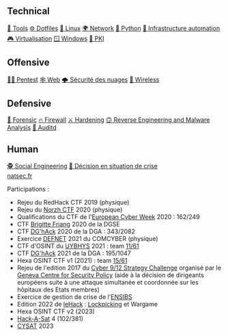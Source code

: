<div class="menu">
    <h2>Technical</h2>
    <a href="tools"             >🔨 Tools</a>
    <a href="dotfiles"          >⚙️ Dotfiles</a>
    <a href="linux"             >🐧 Linux</a>
    <a href="network"           >🌍 Network</a>
    <a href="python"            >🐍 Python</a>
    <a href="automation"        >🦾 Infrastructure automation</a>
    <a href="virtualisation"    >🎮 Virtualisation</a>
    <a href="windows"           >🪟 Windows</a>
    <a href="pki"               >🔑 PKI</a>
    <h2>Offensive</h2>
    <a href="pentest"           >🏴‍☠️ Pentest</a>
    <a href="web"               >🕸 Web</a>
    <a href="cloudsec"          >🌩️ Sécurité des nuages</a>
    <a href="wireless"          >📡 Wireless</a>
    <h2>Defensive</h2>
    <a href="forensic"          >🔎 Forensic</a>
    <a href="firewall"          >🔥 Firewall</a>
    <a href="hardening"         >⚔️ Hardening</a>
    <a href="reverse"           >🙃 Reverse Engineering and Malware Analysis</a>
    <a href="auditd"            >📜 Auditd</a>
    <h2>Human</h2>
    <a href="social-engineering">🕵 Social Engineering</a>
    <a href="decision-crise"    >🤔 Décision en situation de crise</a>
    <br>
    <a href="https://natsec.fr" >natsec.fr</a>
</div>

Participations :

- Rejeu du RedHack CTF 2019 (physique)
- Rejeu du [Norzh CTF](https://norzh-ctf.fr) 2020 (physique)
- Qualifications du CTF de l'[European Cyber Week](https://www.european-cyber-week.eu) 2020 : 162/249
- CTF [Brigitte Friang](https://www.challengecybersec.fr) 2020 de la DGSE
- CTF [DG'hAck](https://www.dghack.fr) 2020 de la DGA : 343/2082
- Exercice [DEFNET](https://www.defense.gouv.fr/terre/actualites/defnet-2021-sentrainer-au-cyber-combat) 2021 du COMCYBER (physique)
- CTF d'OSINT du [UYBHYS](https://www.unlockyourbrain.bzh/) 2021 : team [11/61](https://github.com/diateam/UYBHYS2020-OSINT-CTF/blob/master/Classement.md)
- CTF [DG'hAck](https://www.dghack.fr) 2021 de la DGA : 195/1047
- Hexa OSINT CTF v1 (2021) : team [15/61](https://hexactf.ctfd.io/scoreboard)
- Rejeu de l'edition 2017 du [Cyber 9/12 Strategy Challenge](https://www.atlanticcouncil.org/programs/scowcroft-center-for-strategy-and-security/cyber-statecraft-initiative/cyber-912/) organisé par le [Geneva Centre for Security Policy](https://www.gcsp.ch/gcsp-activities#topics) (aide à la décision de dirigeants européens suite à une attaque simultanée et coordonnée sur les hôpitaux des Etats membres)
- Exercice de gestion de crise de l'[ENSIBS](https://www-ensibs.univ-ubs.fr/fr/formations/formations/diplome-d-ingenieur-DI/sciences-technologies-sante-STS/diplome-d-ingenieur-cyberdefense-ICYB00_213.html)
- Edition 2022 de [leHack](https://lehack.org/fr) : [Lockpicking](http://www.lockwiki.com/index.php/Lockpicking) et Wargame
- Hexa OSINT CTF v2 (2023)
- [Hack-A-Sat](https://hackasat.com/) 4 (102/381)
- [CYSAT](https://cysat.eu/) 2023
